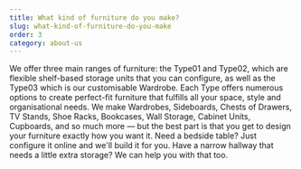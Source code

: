 ```yaml
---
title: What kind of furniture do you make?
slug: what-kind-of-furniture-do-you-make
order: 3
category: about-us
---
```


We offer three main ranges of furniture: the Type01 and Type02, which are flexible shelf-based storage units that you can configure, as well as the Type03 which is our customisable Wardrobe. Each Type offers numerous options to create perfect-fit furniture that fulfills all your space, style and organisational needs. We make Wardrobes, Sideboards, Chests of Drawers, TV Stands, Shoe Racks, Bookcases, Wall Storage, Cabinet Units, Cupboards, and so much more — but the best part is that you get to design your furniture exactly how you want it. Need a bedside table? Just configure it online and we'll build it for you. Have a narrow hallway that needs a little extra storage? We can help you with that too.
